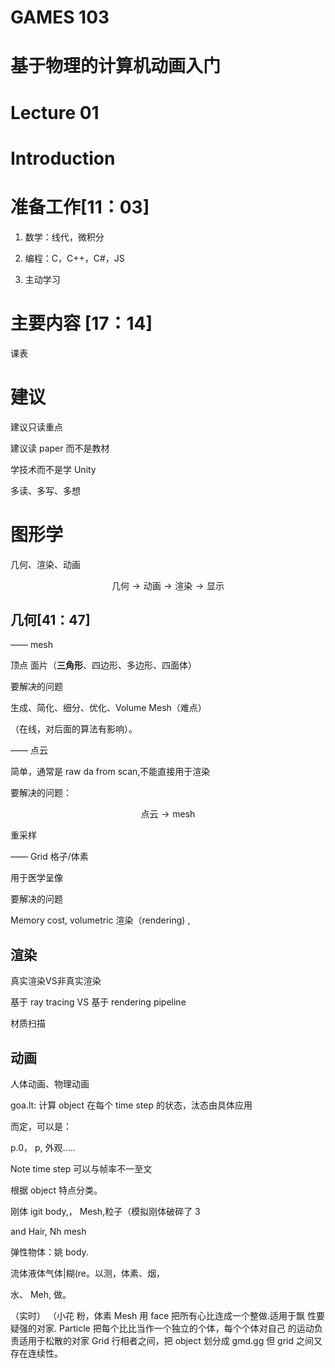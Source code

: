 # GAMES 103

# 基于物理的计算机动画入门 

# Lecture 01

# Introduction

# 准备工作[11：03]

1. 数学：线代，微积分

2. 编程：C，C++，C#，JS

3. 主动学习
   
# 主要内容 [17：14]

课表

# 建议

建议只读重点

建议读 paper 而不是教材

学技术而不是学 Unity

多读、多写、多想

# 图形学

几何、渲染、动画

$$ 
\text{几何}\rightarrow \text{动画}\rightarrow\text{渲染}\rightarrow \text{显示}
$$

## 几何[41：47]

—— mesh

顶点 面片（**三角形**、四边形、多边形、四面体）

要解决的问题

生成、简化、细分、优化、Volume Mesh（难点）

（在线，对后面的算法有影响）。

—— 点云 

简单，通常是 raw da from scan,不能直接用于渲染

要解决的问题：

$$
\text{点云}\rightarrow \text{mesh}
$$

重采样

—— Grid 格子/体素

用于医学呈像

要解决的问题

Memory cost, volumetric 渲染（rendering) ,

## 渲染

真实渲染VS非真实渲染
 
基于 ray tracing VS 基于 rendering pipeline

材质扫描

## 动画

人体动画、物理动画 

goa.lt:
计算 object 在每个 time step 的状态，汰态由具体应用

而定，可以是：

p.0， p, 外观..…

Note time step 可以与帧率不一至文

根据 object 特点分类。

刚体 igit body,， Mesh,粒子（模拟刚体破碎了 3

and Hair, Nh mesh

弹性物体：姚 body.

流体液体气体|糊(re。以测，体素、烟，

水、 Meh, 做。

（实时）
（小花 粉，体素
Mesh 用 face 把所有心比连成一个整做.适用于飘
性要疑强的对家.
Particle 把每个比比当作一个独立的个体，每个个体对自己
的运动负责适用于松散的对家
Grid 行相者之间，把 object 划分成 gmd.gg 但 grid
之间又存在连续性。


